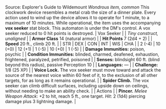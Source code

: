 Source: Explorer's Guide to Wildemount
*Wondrous item, common*
This clockwork device resembles a metal crab the size of a dinner plate. Every action used to wind up the device allows it to operate for 1 minute, to a maximum of 10 minutes. While operational, the item uses the accompanying **vox seeker** stat block. This automaton is under the DM's control. A vox seeker reduced to 0 hit points is destroyed.
| Vox Seeker |
| *Tiny construct, unaligned* |
| **Armor Class** 14 (natural armor) |
| **Hit Points** 7 (2d4 + 2) |
| **Speed** 20 ft., climb 20 ft. |
| STR | DEX | CON | INT | WIS | CHA |
| 2 (-4) | 10 (+0) | 12 (+1) | 1 (-5) | 10 (+0) | 1 (-5) |
| **Damage Immunities:** poison, psychic |
| **Condition Immunities:** blinded, charmed, deafened, exhaustion, frightened, paralyzed, petrified, poisoned |
| **Senses:** blindsight 60 ft. (blind beyond this radius), passive Perception 10 |
| **Languages:** — |
| **Challenge:** 1/8 (25 XP) |
| **Voice Lock.** The vox seeker must move toward and attack the source of the nearest voice within 60 feet of it, to the exclusion of all other targets, for as long as it remains operational. |
| **Spider Climb.** The vox seeker can climb difficult surfaces, including upside down on ceilings, without needing to make an ability check. |
| Actions |
| **Pincer.** *Melee Weapon Attack*: +2 to hit, reach 5 ft., one target. *Hit*: 2 (1d4) piercing damage plus 3 lightning damage. |